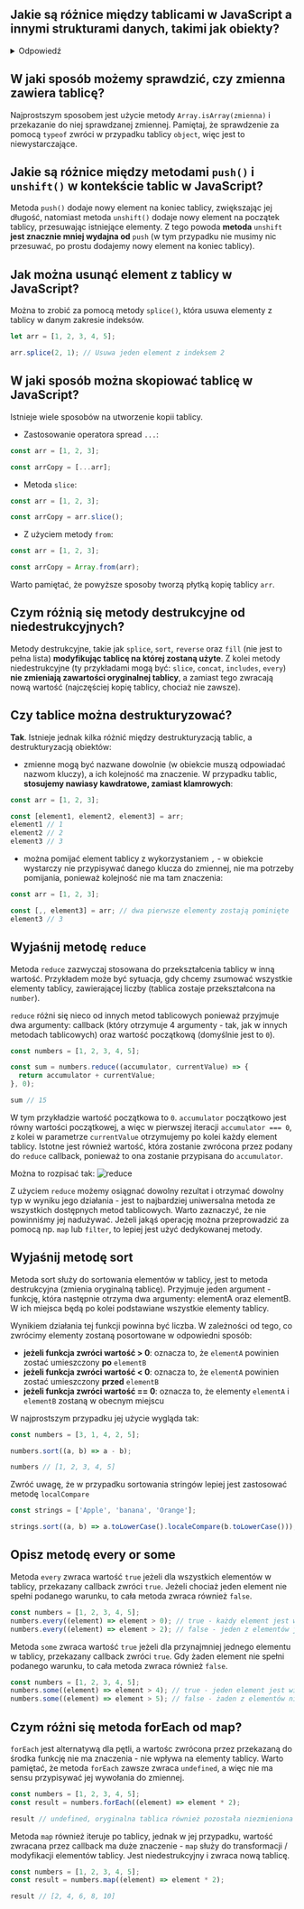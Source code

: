 ## Jakie są różnice między tablicami w JavaScript a innymi strukturami danych, takimi jak obiekty?
<details>
  <summary>Odpowiedź</summary>

  Tablice w JavaScript są uporządkowanymi kolekcjami elementów, do których można odwoływać się za pomocą indeksów liczbowych, podczas gdy obiekty są kolekcjami 
  nieuporządkowanych par klucz-wartość. Warto pamiętać, że pod "spodem" tablice to nadal obiekty, a JavaScript nie posiada osobnego typu, dedykowanego dla tablic.
  
  ```javascript
  const arr = [];
  
  typeof(arr) // "object"
  ```
</details>

## W jaki sposób możemy sprawdzić, czy zmienna zawiera tablicę?
Najprostszym sposobem jest użycie metody `Array.isArray(zmienna)` i przekazanie do niej sprawdzanej zmiennej. Pamiętaj, że sprawdzenie za pomocą `typeof` zwróci w przypadku tablicy
`object`, więc jest to niewystarczające.

## Jakie są różnice między metodami `push()` i `unshift()` w kontekście tablic w JavaScript?
Metoda `push()` dodaje nowy element na koniec tablicy, zwiększając jej długość, natomiast metoda `unshift()` 
dodaje nowy element na początek tablicy, przesuwając istniejące elementy. Z tego powoda **metoda** `unshift` **jest znacznie mniej wydajna od** `push` (w tym przypadku nie musimy nic przesuwać, 
po prostu dodajemy nowy element na koniec tablicy). 

## Jak można usunąć element z tablicy w JavaScript?
Można to zrobić za pomocą metody `splice()`, która usuwa elementy z tablicy w danym zakresie indeksów.

```javascript
let arr = [1, 2, 3, 4, 5];

arr.splice(2, 1); // Usuwa jeden element z indeksem 2
```

## W jaki sposób można skopiować tablicę w JavaScript?

Istnieje wiele sposobów na utworzenie kopii tablicy.
- Zastosowanie operatora spread `...`:
```javascript
const arr = [1, 2, 3];

const arrCopy = [...arr];
```
- Metoda `slice`:
```javascript
const arr = [1, 2, 3];

const arrCopy = arr.slice();
```
- Z użyciem metody `from`:
```javascript
const arr = [1, 2, 3];

const arrCopy = Array.from(arr);
```

Warto pamiętać, że powyższe sposoby tworzą płytką kopię tablicy `arr`.

## Czym różnią się metody destrukcyjne od niedestrukcyjnych?
Metody destrukcyjne, takie jak `splice`, `sort`, `reverse` oraz `fill` (nie jest to pełna lista) **modyfikując tablicę na której zostaną użyte**. 
Z kolei metody niedestrukcyjne (ty przykładami mogą być: `slice`, `concat`, `includes`, `every`) **nie zmieniają zawartości oryginalnej tablicy**, a zamiast tego zwracają
nową wartość (najczęściej kopię tablicy, chociaż nie zawsze).

## Czy tablice można destrukturyzować?
**Tak**. Istnieje jednak kilka różnić między destrukturyzacją tablic, a destrukturyzacją obiektów:

- zmienne mogą być nazwane dowolnie (w obiekcie muszą odpowiadać nazwom kluczy), a ich kolejność ma znaczenie. W przypadku tablic, **stosujemy nawiasy
  kawdratowe, zamiast klamrowych**:
```javascript
const arr = [1, 2, 3];

const [element1, element2, element3] = arr;
element1 // 1
element2 // 2
element3 // 3
```
- można pomijać element tablicy z wykorzystaniem `,` - w obiekcie wystarczy nie przypisywać danego klucza do zmiennej, nie ma potrzeby pomijania, ponieważ kolejność nie ma tam znaczenia:
```javascript
const arr = [1, 2, 3];

const [,, element3] = arr; // dwa pierwsze elementy zostają pominięte
element3 // 3
```

## Wyjaśnij metodę `reduce`
Metoda `reduce` zazwyczaj stosowana do przekształcenia tablicy w inną wartość. Przykładem może być sytuacja, gdy chcemy zsumować wszystkie elementy tablicy, zawierającej liczby (tablica
zostaje przekształcona na `number`).

`reduce` różni się nieco od innych metod tablicowych ponieważ przyjmuje dwa argumenty: callback (który otrzymuje 4 argumenty - tak, jak w innych
metodach tablicowych) oraz wartość początkową (domyślnie jest to `0`).

```javascript
const numbers = [1, 2, 3, 4, 5];

const sum = numbers.reduce((accumulator, currentValue) => {
  return accumulator + currentValue;
}, 0);

sum // 15
```

W tym przykładzie wartość początkowa to `0`. `accumulator` początkowo jest równy wartości początkowej, a więc w pierwszej iteracji `accumulator === 0`, z kolei w parametrze
`currentValue` otrzymujemy po kolei każdy element tablicy. Istotne jest również wartość, która zostanie zwrócona przez podany do `reduce` callback, ponieważ to ona zostanie 
przypisana do `accumulator`. 

Można to rozpisać tak:
![reduce](https://github.com/Centmsn/tech-check-questions/assets/65851661/44a74132-9e8f-4d08-b37f-398218540700)

Z użyciem `reduce` możemy osiągnać dowolny rezultat i otrzymać dowolny typ w wyniku jego działania - jest to najbardziej uniwersalna metoda ze wszystkich dostępnych metod tablicowych. 
Warto zaznaczyć, że nie powinniśmy jej nadużywać. Jeżeli jakąś operację można przeprowadzić za pomocą np. `map` lub `filter`, to lepiej jest użyć dedykowanej metody.

## Wyjaśnij metodę sort
Metoda sort służy do sortowania elementów w tablicy, jest to metoda destrukcyjna (zmienia oryginalną tablicę). Przyjmuje jeden argument - funkcję, która następnie otrzyma dwa argumenty:
elementA oraz elementB. W ich miejsca będą po kolei podstawiane wszystkie elementy tablicy.

Wynikiem działania tej funkcji powinna być liczba. W zależności od tego, co zwrócimy elementy zostaną posortowane w odpowiedni sposób:

- **jeżeli funkcja zwróci wartość > 0**: oznacza to, że `elementA` powinien zostać umieszczony **po** `elementB`
- **jeżeli funkcja zwróci wartość < 0**: oznacza to, że `elementA` powinien zostać umieszczony **przed** `elementB`
- **jeżeli funkcja zwróci wartość == 0**: oznacza to, że elementy `elementA` i `elementB` zostaną w obecnym miejscu

W najprostszym przypadku jej użycie wygląda tak:
```javascript
const numbers = [3, 1, 4, 2, 5];

numbers.sort((a, b) => a - b);

numbers // [1, 2, 3, 4, 5]
```

Zwróć uwagę, że w przypadku sortowania stringów lepiej jest zastosować metodę `localCompare`
```javascript
const strings = ['Apple', 'banana', 'Orange'];

strings.sort((a, b) => a.toLowerCase().localeCompare(b.toLowerCase()));
```

## Opisz metodę every or some
Metoda `every` zwraca wartość `true` jeżeli dla wszystkich elementów w tablicy, przekazany callback zwróci `true`. Jeżeli chociaż jeden element nie spełni podanego warunku, to cała
metoda zwraca również `false`.
```javascript
const numbers = [1, 2, 3, 4, 5];
numbers.every((element) => element > 0); // true - każdy element jest większy od 0
numbers.every((element) => element > 2); // false - jeden z elementów jest mniejszy od 2
```

Metoda `some` zwraca wartość `true` jeżeli dla przynajmniej jednego elementu w tablicy, przekazany callback zwróci `true`. Gdy żaden element nie spełni podanego warunku, to cała
metoda zwraca również `false`.
```javascript
const numbers = [1, 2, 3, 4, 5];
numbers.some((element) => element > 4); // true - jeden element jest większy od 4
numbers.some((element) => element > 5); // false - żaden z elementów nie jest większy od 5
```

## Czym różni się metoda forEach od map?
`forEach` jest alternatywą dla pętli, a wartośc zwrócona przez przekazaną do środka funkcję nie ma znaczenia - nie wpływa na elementy tablicy. Warto pamiętać, że metoda `forEach` zawsze zwraca `undefined`, a więc nie ma sensu przypisywać jej wywołania do zmiennej.

```javascript
const numbers = [1, 2, 3, 4, 5];
const result = numbers.forEach((element) => element * 2);

result // undefined, oryginalna tablica również pozostała niezmieniona
```

Metoda `map` również iteruje po tablicy, jednak w jej przypadku, wartość zwracana przez callback ma duże znaczenie - `map` służy do transformacji / modyfikacji elementów tablicy. Jest niedestrukcyjny i zwraca nową tablicę.
```javascript
const numbers = [1, 2, 3, 4, 5];
const result = numbers.map((element) => element * 2);

result // [2, 4, 6, 8, 10]
```
